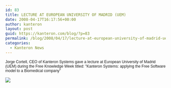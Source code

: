 ```yaml
---
id: 83
title: LECTURE AT EUROPEAN UNIVERSITY OF MADRID (UEM)
date: 2008-04-17T16:17:56+00:00
author: kanteron
layout: post
guid: https://kanteron.com/blog/?p=83
permalink: /blog/2008/04/17/lecture-at-european-university-of-madrid-uem/
categories:
  - Kanteron News
---
```

<p style="font: normal normal normal 12px/normal Helvetica;margin: 0px">
  Jorge Cortell, CEO of Kanteron Systems gave a lecture at European University of Madrid (UEM) during the Free Knowledge Week titled: "Kanteron Systems: applying the Free Software model to a Biomedical company"
</p>

<p style="font: normal normal normal 12px/normal Helvetica;margin: 0px">
  &nbsp;
</p>

<p style="font: normal normal normal 12px/normal Helvetica;margin: 0px">
  <span style="font-family: Times, 'Times New Roman', Times, serif;font-size: medium" class="Apple-style-span"><img src="https://farm3.static.flickr.com/2058/2491284561_d4022029e0_m.jpg" /></span>
</p>